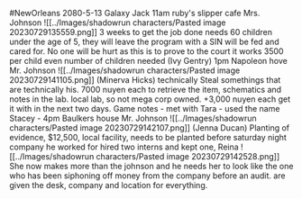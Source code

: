 #NewOrleans 
2080-5-13
Galaxy Jack
11am
	ruby's slipper cafe
	Mrs. Johnson
	![[../Images/shadowrun characters/Pasted image 20230729135559.png]]
	3 weeks to get the job done
	needs 60 children under the age of 5,  they will leave the program with a SIN will be fed and cared for.
	No one will be hurt as this is to prove to the court it works
	3500 per child
	even number of children needed
	(Ivy Gentry)
1pm
	Napoleon hove
	Mr. Johnson
	![[../Images/shadowrun characters/Pasted image 20230729141105.png]]
	(Minerva Hicks)
	technically Steal somethings that are technically his.
	7000 nuyen each to retrieve the item, schematics and notes in the lab.
	local lab, so not mega corp owned.
	+3,000 nuyen each
	get it with in the next two days.
	Game notes
	- met with Tara
	- used the name Stacey
	- 
4pm
	Baulkers house
	Mr. Johnson
	![[../Images/shadowrun characters/Pasted image 20230729142107.png]]
	(Jenna Ducan)
	Planting of evidence, $12,500, local facility, needs to be planted before saturday night
	company he worked for hired two interns and kept one, Reina
	![[../Images/shadowrun characters/Pasted image 20230729142528.png]]
	She now makes more than the johnson and he needs her to look like the one who has been siphoning off money from the company before an audit.
	are given the desk, company and location for everything.
	